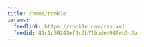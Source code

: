 ```yaml
---
title: /home/rook1e
params:
  feedlink: https://rook1e.com/rss.xml
  feedid: 41c1c59241ef1cfb71bbdee949eb5c2a
---
```

